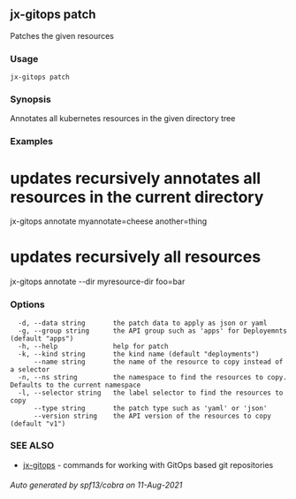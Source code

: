 ## jx-gitops patch

Patches the given resources

### Usage

```
jx-gitops patch
```

### Synopsis

Annotates all kubernetes resources in the given directory tree

### Examples

  # updates recursively annotates all resources in the current directory
  jx-gitops annotate myannotate=cheese another=thing
  # updates recursively all resources
  jx-gitops annotate --dir myresource-dir foo=bar

### Options

```
  -d, --data string       the patch data to apply as json or yaml
  -g, --group string      the API group such as 'apps' for Deployemnts (default "apps")
  -h, --help              help for patch
  -k, --kind string       the kind name (default "deployments")
      --name string       the name of the resource to copy instead of a selector
  -n, --ns string         the namespace to find the resources to copy. Defaults to the current namespace
  -l, --selector string   the label selector to find the resources to copy
      --type string       the patch type such as 'yaml' or 'json'
      --version string    the API version of the resources to copy (default "v1")
```

### SEE ALSO

* [jx-gitops](jx-gitops.md)	 - commands for working with GitOps based git repositories

###### Auto generated by spf13/cobra on 11-Aug-2021
